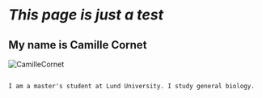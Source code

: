 # *This page is just a test*
## **My name is Camille Cornet**

![CamilleCornet](https://user-images.githubusercontent.com/90718342/133403172-2f5ecdfd-9e2e-4d88-ae6b-abd4655b0e31.jpg)



```markdown

I am a master's student at Lund University. I study general biology.

```
